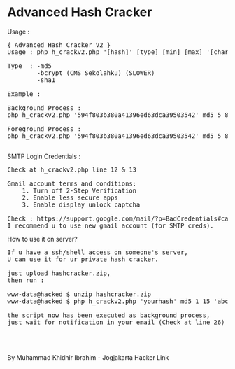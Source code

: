 # Advanced Hash Cracker
Usage : <br>
<pre>
{ Advanced Hash Cracker V2 }
Usage : php h_crackv2.php '[hash]' [type] [min] [max] '[charset]'

Type  : -md5
        -bcrypt (CMS Sekolahku) (SLOWER)
        -sha1

Example : 

Background Process : 
php h_crackv2.php '594f803b380a41396ed63dca39503542' md5 5 8 'abcdefghijklmnopqrstuvwxyz' &>/dev/null &

Foreground Process : 
php h_crackv2.php '594f803b380a41396ed63dca39503542' md5 5 8 'abcdefghijklmnopqrstuvwxyz'

</pre>

SMTP Login Credentials :<br>
<pre>
Check at h_crackv2.php line 12 & 13

Gmail account terms and conditions:
   	1. Turn off 2-Step Verification
   	2. Enable less secure apps
   	3. Enable display unlock captcha

Check : https://support.google.com/mail/?p=BadCredentials#cantsignin
I recommend u to use new gmail account (for SMTP creds).
</pre>

How to use it on server?<br>
<pre>
If u have a ssh/shell access on someone's server,
U can use it for ur private hash cracker.

just upload hashcracker.zip,
then run :

www-data@hacked $ unzip hashcracker.zip
www-data@hacked $ php h_crackv2.php 'yourhash' md5 1 15 'abcdefghijklmnopqrstuvwxyz' &>/dev/null &

the script now has been executed as background process,
just wait for notification in your email (Check at line 26)

</pre>
<br><br>
By Muhammad Khidhir Ibrahim - Jogjakarta Hacker Link